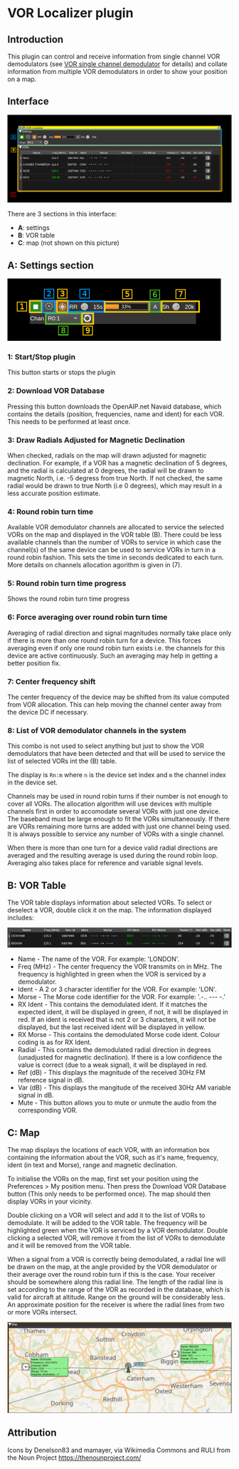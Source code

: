 <h1>VOR Localizer plugin</h1>

<h2>Introduction</h2>

This plugin can control and receive information from single channel VOR demodulators (see [VOR single channel demodulator](../../channelrx/demodvorsc/readme.md) for details) and collate information from multiple VOR demodulators in order to show your position on a map.

<h2>Interface</h2>

![VOR Localizer plugin GUI](../../../doc/img/VORLocalizer_plugin.png)

There are 3 sections in this interface:
  - **A**: settings
  - **B**: VOR table
  - **C**: map (not shown on this picture)

<h2>A: Settings section</h2>

![VOR Localizer settings](../../../doc/img/VORLocalizer_settings.png)

<h3>1: Start/Stop plugin</h3>

This button starts or stops the plugin

<h3>2: Download VOR Database</h3>

Pressing this button downloads the OpenAIP.net Navaid database, which contains the details (position, frequencies, name and ident) for each VOR. This needs to be performed at least once.

<h3>3: Draw Radials Adjusted for Magnetic Declination</h3>

When checked, radials on the map will drawn adjusted for magnetic declination. For example, if a VOR has a magnetic declination of 5 degrees, and the radial is calculated at 0 degrees, the radial will be drawn to magnetic North, i.e. -5 degress from true North. If not checked, the same radial would be drawn to true North (i.e 0 degrees), which may result in a less accurate position estimate.

<h3>4: Round robin turn time</h3>

Available VOR demodulator channels are allocated to service the selected VORs on the map and displayed in the VOR table (B). There could be less available channels than the number of VORs to service in which case the channel(s) of the same device can be used to service VORs in turn in a round robin fashion. This sets the time in seconds dedicated to each turn. More details on channels allocation agorithm is given in (7).

<h3>5: Round robin turn time progress</h3>

Shows the round robin turn time progress

<h3>6: Force averaging over round robin turn time</h3>

Averaging of radial direction and signal magnitudes normally take place only if there is more than one round robin turn for a device. This forces averaging even if only one round robin turn exists i.e. the channels for this device are active continuously. Such an averaging may help in getting a better position fix.

<h3>7: Center frequency shift</h3>

The center frequency of the device may be shifted from its value computed from VOR allocation. This can help moving the channel center away from the device DC if necessary.

<h3>8: List of VOR demodulator channels in the system</h3>

This combo is not used to select anything but just to show the VOR demodulators that have been detected and that will be used to service the list of selected VORs int the (B) table.

The display is `Rn:m` where `n` is the device set index and `m` the channel index in the device set.

Channels may be used in round robin turns if their number is not enough to cover all VORs. The allocation algorithm will use devices with multiple channels first in order to accomodate several VORs with just one device. The baseband must be large enough to fit the VORs simultaneously. If there are VORs remaining more turns are added with just one channel being used. It is always possible to service any number of VORs with a single channel.

When there is more than one turn for a device valid radial directions are averaged and the resulting average is used during the round robin loop. Averaging also takes place for reference and variable signal levels.

<h2>B: VOR Table</h2>

The VOR table displays information about selected VORs. To select or deselect a VOR, double click it on the map. The information displayed includes:

![VOR Demodulator Table](../../../doc/img/VORLocalizer_table.png)

* Name - The name of the VOR. For example: 'LONDON'.
* Freq (MHz) - The center frequency the VOR transmits on in MHz. The frequency is highlighted in green when the VOR is serviced by a demodulator.
* Ident - A 2 or 3 character identifier for the VOR. For example: 'LON'.
* Morse - The Morse code identifier for the VOR. For example: '.-.. --- -.'
* RX Ident - This contains the demodulated ident. If it matches the expected ident, it will be displayed in green, if not, it will be displayed in red. If an ident is received that is not 2 or 3 characters, it will not be displayed, but the last received ident will be displayed in yellow.
* RX Morse - This contains the demodulated Morse code ident. Colour coding is as for RX Ident.
* Radial - This contains the demodulated radial direction in degrees (unadjusted for magnetic declination). If there is a low confidence the value is correct (due to a weak signal), it will be displayed in red.
* Ref (dB) - This displays the magnitude of the received 30Hz FM reference signal in dB.
* Var (dB) - This displays the mangitude of the received 30Hz AM variable signal in dB.
* Mute - This button allows you to mute or unmute the audio from the corresponding VOR.

<h2>C: Map</h2>

The map displays the locations of each VOR, with an information box containing the information about the VOR, such as it's name, frequency, ident (in text and Morse), range and magnetic declination.

To initialise the VORs on the map, first set your position using the Preferences > My position menu. Then press the Download VOR Database button (This only needs to be performed once). The map should then display VORs in your vicinity.

Double clicking on a VOR will select and add it to the list of VORs to demodulate. It will be added to the VOR table. The frequency will be highlighted green when the VOR is serviced by a VOR demodulator. Double clicking a selected VOR, will remove it from the list of VORs to demodulate and it will be removed from the VOR table.

When a signal from a VOR is correctly being demodulated, a radial line will be drawn on the map, at the angle provided by the VOR demodulator or their average over the round robin turn if this is the case. Your receiver should be somewhere along this radial line. The length of the radial line is set according to the range of the VOR as recorded in the database, which is valid for aircraft at altitude. Range on the ground will be considerably less. An approximate position for the receiver is where the radial lines from two or more VORs intersect.

![VOR Demodulator Map](../../../doc/img/VORDemod_plugin_map.png)

<h2>Attribution</h2>

Icons by Denelson83 and mamayer, via Wikimedia Commons and RULI from the Noun Project https://thenounproject.com/

